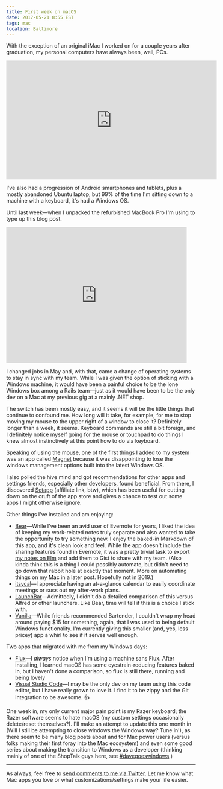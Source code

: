 ```yaml
---
title: First week on macOS
date: 2017-05-21 8:55 EST
tags: mac
location: Baltimore
---
```


With the exception of an original iMac I worked on for a couple years after graduation, my personal computers have always been, well, PCs.

<div class="embedWrapper">
<iframe width="560" height="315" src="https://www.youtube.com/embed/e9Xd5bbw5aE?rel=0" frameborder="0" allowfullscreen></iframe>
</div>

I've also had a progression of Android smartphones and tablets, plus a mostly abandoned Ubuntu laptop, but 99% of the time I'm sitting down to a machine with a keyboard, it's had a Windows OS.

Until last week&mdash;when I unpacked the refurbished MacBook Pro I'm using to type up this blog post.

<div class="embedWrapper giphy">
<iframe src="https://giphy.com/embed/bAIDIZZuChp3a" width="480" height="360" frameBorder="0" class="giphy-embed" allowFullScreen></iframe>
</div>

I changed jobs in May and, with that, came a change of operating systems to stay in sync with my team. While I was given the option of sticking with a Windows machine, it would have been a painful choice to be the lone Windows box among a Rails team&mdash;just as it would have been to be the only dev on a Mac at my previous gig at a mainly .NET shop.

The switch has been mostly easy, and it seems it will be the little things that continue to confound me. How long will it take, for example, for me to stop moving my mouse to the upper right of a window to close it? Definitely longer than a week, it seems. Keyboard commands are still a bit foreign, and I definitely notice myself going for the mouse or touchpad to do things I knew almost instinctively at this point how to do via keyboard.

Speaking of using the mouse, one of the first things I added to my system was an app called [Magnet](https://itunes.apple.com/us/app/magnet/id441258766?mt=12) because it was disappointing to lose the windows management options built into the latest Windows OS.

I also polled the hive mind and got recommendations for other apps and settings friends, especially other developers, found beneficial. From there, I discovered [Setapp](https://go.setapp.com/invite/angelique1) (affiliate link, btw), which has been useful for cutting down on the cruft of the app store and gives a chance to test out some apps I might otherwise ignore.

Other things I've installed and am enjoying:

* [Bear](http://www.bear-writer.com/)&mdash;While I've been an avid user of Evernote for years, I liked the idea of keeping my work-related notes truly separate and also wanted to take the opportunity to try something new. I enjoy the baked-in Markdown of this app, and it's clean look and feel. While the app doesn't include the sharing features found in Evernote, it was a pretty trivial task to export [my notes on Elm](https://gist.github.com/angeliquejw/00199765483bbcebaf658f46aa464bfb) and add them to Gist to share with my team. (Also kinda think this is a thing I could possibly automate, but didn't need to go down that rabbit hole at exactly that moment. More on automating things on my Mac in a later post. Hopefully not in 2019.)
* [itsycal](https://www.mowglii.com/itsycal/)&mdash;I appreciate having an at-a-glance calendar to easily coordinate meetings or suss out my after-work plans.
* [LaunchBar](https://www.obdev.at/products/launchbar/)&mdash;Admittedly, I didn't do a detailed comparison of this versus Alfred or other launchers. Like Bear, time will tell if this is a choice I stick with.
* [Vanilla](http://matthewpalmer.net/vanilla/)&mdash;While friends recommended Bartender, I couldn't wrap my head around paying $15 for something, again, that I was used to being default Windows functionality. I'm currently giving this smaller (and, yes, less pricey) app a whirl to see if it serves well enough.

Two apps that migrated with me from my Windows days:

* [Flux](https://justgetflux.com/)&mdash;I *always* notice when I'm using a machine sans Flux. After installing, I learned macOS has some eyestrain-reducing features baked in, but I haven't done a comparison, so flux is still there, running and being lovely
* [Visual Studio Code](https://code.visualstudio.com/)&mdash;I may be the only dev on my team using this code editor, but I have really grown to love it. I find it to be zippy and the Git integration to be awesome. 👍

One week in, my only current major pain point is my Razer keyboard; the Razer software seems to hate macOS (my custom settings occasionally delete/reset themselves?). I'll make an attempt to update this one month in (Will I still be attempting to close windows the Windows way? Tune in!), as there seem to be many blog posts about and for Mac power users (versus folks making their first foray into the Mac ecosystem) and even some good series about making the transition to Windows as a developer (thinking mainly of one of the ShopTalk guys here, see [#davegoeswindows](http://daverupert.com/tag/davegoeswindows).)

<hr />

As always, feel free to [send comments to me via Twitter](https://twitter.com/intent/tweet?screen_name=messypixels). Let me know what Mac apps you love or what customizations/settings make your life easier.
